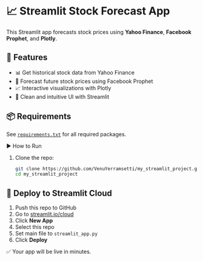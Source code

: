 # 📈 Streamlit Stock Forecast App

This Streamlit app forecasts stock prices using **Yahoo Finance**, **Facebook Prophet**, and **Plotly**.

## 🚀 Features

- 📊 Get historical stock data from Yahoo Finance
- 🔮 Forecast future stock prices using Facebook Prophet
- 📈 Interactive visualizations with Plotly
- 🧼 Clean and intuitive UI with Streamlit

## 📦 Requirements

See [`requirements.txt`](./requirements.txt) for all required packages.

▶️ How to Run

1. Clone the repo:

   ```bash
   git clone https://github.com/VenuYerramsetti/my_streamlit_project.git
   cd my_streamlit_project

## 🚀 Deploy to Streamlit Cloud

1. Push this repo to GitHub
2. Go to [streamlit.io/cloud](https://streamlit.io/cloud)
3. Click **New App**
4. Select this repo
5. Set main file to `streamlit_app.py`
6. Click **Deploy**

✅ Your app will be live in minutes.
